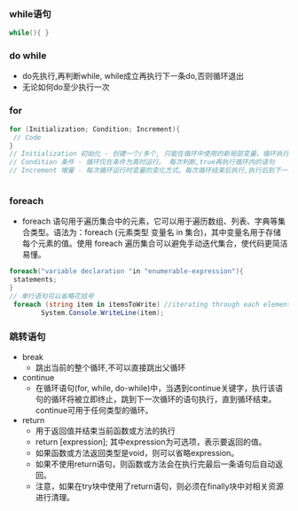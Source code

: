 
### while语句
```csharp
while(){ }
```
### do while
- do先执行,再判断while, while成立再执行下一条do,否则循环退出
- 无论如何do至少执行一次

### for
```csharp
for (Initialization; Condition; Increment){
 // Code
}
// Initialization 初始化 - 创建一个/多个, 只能在循环中使用的新局部变量。循环执行**最开始仅执行一次**
// Condition 条件 - 循环仅在条件为真时运行。 每次判断,true再执行循环内的语句
// Increment 增量 - 每次循环运行时变量的变化方式。每次循环结束后执行,执行后到下一次循环判断



```

### foreach
- foreach 语句用于遍历集合中的元素，它可以用于遍历数组、列表、字典等集合类型。语法为：foreach (元素类型 变量名 in 集合)，其中变量名用于存储每个元素的值。使用 foreach 遍历集合可以避免手动迭代集合，使代码更简洁易懂。
```csharp
foreach("variable declaration "in "enumerable-expression"){
 statements;
}
// 单行语句可以省略花括号
 foreach (string item in itemsToWrite) //iterating through each element of array itemsToWrite
        System.Console.WriteLine(item);
```

### 跳转语句
- break
  - 跳出当前的整个循环,不可以直接跳出父循环
- continue
  - 在循环语句(for, while, do-while)中，当遇到continue关键字，执行该语句的循环将被立即终止，跳到下一次循环的语句执行，直到循环结束。continue可用于任何类型的循环。
- return 
  - 用于返回值并结束当前函数或方法的执行
  - return [expression]; 其中expression为可选项，表示要返回的值。
  - 如果函数或方法返回类型是void，则可以省略expression。
  - 如果不使用return语句，则函数或方法会在执行完最后一条语句后自动返回。
  - 注意，如果在try块中使用了return语句，则必须在finally块中对相关资源进行清理。


